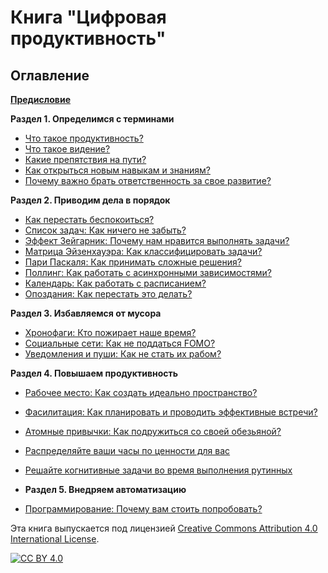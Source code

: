 # Книга "Цифровая продуктивность"

## Оглавление

**[Предисловие](foreword.md)**

**Раздел 1. Определимся с терминами**

- [Что такое продуктивность?](productivity.md)
- [Что такое видение?](vision.md)
- [Какие препятствия на пути?](thinking-slow-and-fast.md)
- [Как открыться новым навыкам и знаниям?](learning.md)
- [Почему важно брать ответственность за свое развитие?](obligation.md)

**Раздел 2. Приводим дела в порядок**

- [Как перестать беспокоиться?](stop-worrying.md)
- [Список задач: Как ничего не забыть?](to-do-list.md)
- [Эффект Зейгарник: Почему нам нравится выполнять задачи?](effect-zeigarnik.md)
- [Матрица Эйзенхауэра: Как классифицировать задачи?](eisenhower-matrix.md)
- [Пари Паскаля: Как принимать сложные решения?](paskal.md)
- [Поллинг: Как работать с асинхронными зависимостями?](async.md)
- [Календарь: Как работать с расписанием?](calendar.md)
- [Опоздания: Как перестать это делать?](not-late.md)

**Раздел 3. Избавляемся от мусора**

- [Хронофаги: Кто пожирает наше время?](chronofags.md)
- [Социальные сети: Как не поддаться FOMO?](social-networks.md)
- [Уведомления и пуши: Как не стать их рабом?](disable-pushes.md)

**Раздел 4. Повышаем продуктивность**

- [Рабочее место: Как создать идеально пространство?](workspace.md)
- [Фасилитация: Как планировать и проводить эффективные встречи?](facilitation.md)
- [Атомные привычки: Как подружиться со своей обезьяной?](habbits.md)
- [Распределяйте ваши часы по ценности для вас](vechernye-chasi.md)
- [Решайте когнитивные задачи во время выполнения рутинных](organy-chuvstv.md)

- **Раздел 5. Внедряем автоматизацию**

- [Программирование: Почему вам стоить попробовать?](programming.md)

Эта книга выпускается под лицензией [Creative Commons Attribution 4.0 International License][cc-by].

[![CC BY 4.0][cc-by-image]][cc-by]

[cc-by]: LICENSE
[cc-by-image]: https://i.creativecommons.org/l/by/4.0/88x31.png
